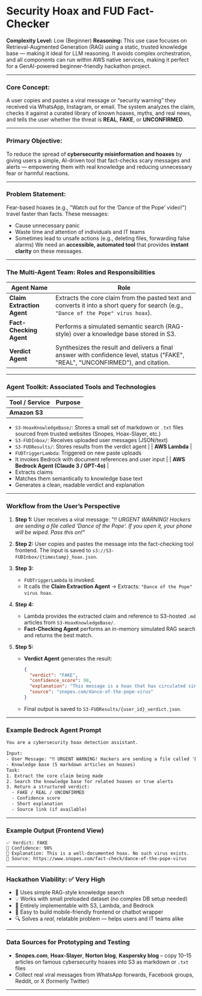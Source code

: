 

# Security Hoax and FUD Fact-Checker

**Complexity Level:** Low (Beginner)
**Reasoning:** This use case focuses on Retrieval-Augmented Generation (RAG) using a static, trusted knowledge base — making it ideal for LLM reasoning. It avoids complex orchestration, and all components can run within AWS native services, making it perfect for a GenAI-powered beginner-friendly hackathon project.

---

### **Core Concept:**

A user copies and pastes a viral message or “security warning” they received via WhatsApp, Instagram, or email. The system analyzes the claim, checks it against a curated library of known hoaxes, myths, and real news, and tells the user whether the threat is **REAL**, **FAKE**, or **UNCONFIRMED**.

---

### **Primary Objective:**

To reduce the spread of **cybersecurity misinformation and hoaxes** by giving users a simple, AI-driven tool that fact-checks scary messages and alerts — empowering them with real knowledge and reducing unnecessary fear or harmful reactions.

---

### **Problem Statement:**

Fear-based hoaxes (e.g., "Watch out for the ‘Dance of the Pope’ video!") travel faster than facts. These messages:

* Cause unnecessary panic
* Waste time and attention of individuals and IT teams
* Sometimes lead to unsafe actions (e.g., deleting files, forwarding false alarms)
  We need an **accessible, automated tool** that provides **instant clarity** on these messages.

---

### **The Multi-Agent Team: Roles and Responsibilities**

| Agent Name                 | Role                                                                                                                                 |
| -------------------------- | ------------------------------------------------------------------------------------------------------------------------------------ |
| **Claim Extraction Agent** | Extracts the core claim from the pasted text and converts it into a short query for search (e.g., `"Dance of the Pope" virus hoax`). |
| **Fact-Checking Agent**    | Performs a simulated semantic search (RAG-style) over a knowledge base stored in S3.                                                 |
| **Verdict Agent**          | Synthesizes the result and delivers a final answer with confidence level, status ("FAKE", "REAL", "UNCONFIRMED"), and citation.      |

---

### **Agent Toolkit: Associated Tools and Technologies**

| Tool / Service | Purpose |
| -------------- | ------- |
| **Amazon S3**  |         |

* `S3-HoaxKnowledgeBase/`: Stores a small set of markdown or `.txt` files sourced from trusted websites (Snopes, Hoax-Slayer, etc.)
* `S3-FUDInbox/`: Receives uploaded user messages (JSON/text)
* `S3-FUDResults/`: Stores results from the verdict agent |
  \| **AWS Lambda**         |
* `FUDTriggerLambda`: Triggered on new paste uploads
* It invokes Bedrock with document references and user input |
  \| **AWS Bedrock Agent (Claude 3 / GPT-4o)** |
* Extracts claims
* Matches them semantically to knowledge base text
* Generates a clean, readable verdict and explanation

---

### **Workflow from the User’s Perspective**

1. **Step 1:**
   User receives a viral message:
   *"‼️ URGENT WARNING! Hackers are sending a file called 'Dance of the Pope'. If you open it, your phone will be wiped. Pass this on!"*

2. **Step 2:**
   User copies and pastes the message into the fact-checking tool frontend. The input is saved to `s3://S3-FUDInbox/{timestamp}_hoax.json`.

3. **Step 3:**

   * `FUDTriggerLambda` is invoked.
   * It calls the **Claim Extraction Agent** → Extracts: `"Dance of the Pope" virus hoax`.

4. **Step 4:**

   * Lambda provides the extracted claim and reference to S3-hosted `.md` articles from `S3-HoaxKnowledgeBase/`.
   * **Fact-Checking Agent** performs an in-memory simulated RAG search and returns the best match.

5. **Step 5:**

   * **Verdict Agent** generates the result:

     ```json
     {
       "verdict": "FAKE",
       "confidence_score": 98,
       "explanation": "This message is a hoax that has circulated since 2015. No such virus exists.",
       "source": "snopes.com/dance-of-the-pope-virus"
     }
     ```
   * Final output is saved to `S3-FUDResults/{user_id}_verdict.json`.

---

### **Example Bedrock Agent Prompt**

```txt
You are a cybersecurity hoax detection assistant.

Input:
- User Message: "‼️ URGENT WARNING! Hackers are sending a file called 'Dance of the Pope'..."
- Knowledge base (5 markdown articles on hoaxes)
Task:
1. Extract the core claim being made
2. Search the knowledge base for related hoaxes or true alerts
3. Return a structured verdict:
  - FAKE / REAL / UNCONFIRMED
  - Confidence score
  - Short explanation
  - Source link (if available)
```

---

### **Example Output (Frontend View)**

```
✅ Verdict: FAKE  
🧠 Confidence: 98%  
📘 Explanation: This is a well-documented hoax. No such virus exists.  
🔗 Source: https://www.snopes.com/fact-check/dance-of-the-pope-virus  
```

---

### **Hackathon Viability:** ✅ Very High

* 🧠 Uses simple RAG-style knowledge search
* 💡 Works with small preloaded dataset (no complex DB setup needed)
* 🧱 Entirely implementable with S3, Lambda, and Bedrock
* 📱 Easy to build mobile-friendly frontend or chatbot wrapper
* 🔍 Solves a *real*, relatable problem — helps users and IT teams alike

---

### **Data Sources for Prototyping and Testing**

* **Snopes.com**, **Hoax-Slayer**, **Norton blog**, **Kaspersky blog** – copy 10–15 articles on famous cybersecurity hoaxes into S3 as markdown or `.txt` files
* Collect real viral messages from WhatsApp forwards, Facebook groups, Reddit, or X (formerly Twitter)

---

